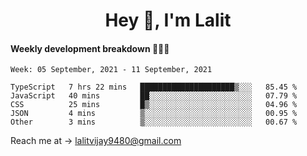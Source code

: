 <h1 align="center">Hey 👋, I'm Lalit</h1>

#### Weekly development breakdown 👨🏻‍💻
<!--START_SECTION:waka-->
```text
Week: 05 September, 2021 - 11 September, 2021

TypeScript   7 hrs 22 mins   █████████████████████▒░░░   85.45 % 
JavaScript   40 mins         ██░░░░░░░░░░░░░░░░░░░░░░░   07.79 % 
CSS          25 mins         █▒░░░░░░░░░░░░░░░░░░░░░░░   04.96 % 
JSON         4 mins          ▒░░░░░░░░░░░░░░░░░░░░░░░░   00.95 % 
Other        3 mins          ▒░░░░░░░░░░░░░░░░░░░░░░░░   00.67 % 
```
<!--END_SECTION:waka-->

Reach me at → lalitvijay9480@gmail.com
